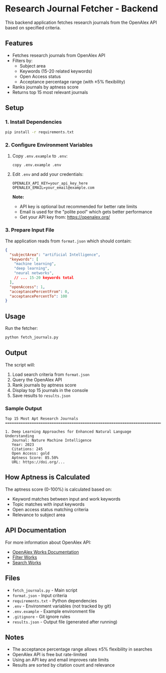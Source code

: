 # Research Journal Fetcher - Backend

This backend application fetches research journals from the OpenAlex API based on specified criteria.

## Features

- Fetches research journals from OpenAlex API
- Filters by:
  - Subject area
  - Keywords (15-20 related keywords)
  - Open Access status
  - Acceptance percentage range (with ±5% flexibility)
- Ranks journals by aptness score
- Returns top 15 most relevant journals

## Setup

### 1. Install Dependencies

```bash
pip install -r requirements.txt
```

### 2. Configure Environment Variables

1. Copy `.env.example` to `.env`:
   ```bash
   copy .env.example .env
   ```

2. Edit `.env` and add your credentials:
   ```
   OPENALEX_API_KEY=your_api_key_here
   OPENALEX_EMAIL=your_email@example.com
   ```

   **Note:** 
   - API key is optional but recommended for better rate limits
   - Email is used for the "polite pool" which gets better performance
   - Get your API key from: https://openalex.org/

### 3. Prepare Input File

The application reads from `format.json` which should contain:

```json
{
  "subjectArea": "artificial Intelligence",
  "keywords": [
    "machine learning",
    "deep learning",
    "neural networks",
    // ... 15-20 keywords total
  ],
  "openAccess": 1,
  "acceptancePercentFrom": 0,
  "acceptancePercentTo": 100
}
```

## Usage

Run the fetcher:

```bash
python fetch_journals.py
```

## Output

The script will:
1. Load search criteria from `format.json`
2. Query the OpenAlex API
3. Rank journals by aptness score
4. Display top 15 journals in the console
5. Save results to `results.json`

### Sample Output

```
Top 15 Most Apt Research Journals
================================================================================

1. Deep Learning Approaches for Enhanced Natural Language Understanding
   Journal: Nature Machine Intelligence
   Year: 2023
   Citations: 245
   Open Access: gold
   Aptness Score: 85.50%
   URL: https://doi.org/...
```

## How Aptness is Calculated

The aptness score (0-100%) is calculated based on:
- Keyword matches between input and work keywords
- Topic matches with input keywords
- Open access status matching criteria
- Relevance to subject area

## API Documentation

For more information about OpenAlex API:
- [OpenAlex Works Documentation](https://docs.openalex.org/api-entities/works)
- [Filter Works](https://docs.openalex.org/api-entities/works/filter-works)
- [Search Works](https://docs.openalex.org/api-entities/works/search-works)

## Files

- `fetch_journals.py` - Main script
- `format.json` - Input criteria
- `requirements.txt` - Python dependencies
- `.env` - Environment variables (not tracked by git)
- `.env.example` - Example environment file
- `.gitignore` - Git ignore rules
- `results.json` - Output file (generated after running)

## Notes

- The acceptance percentage range allows ±5% flexibility in searches
- OpenAlex API is free but rate-limited
- Using an API key and email improves rate limits
- Results are sorted by citation count and relevance
